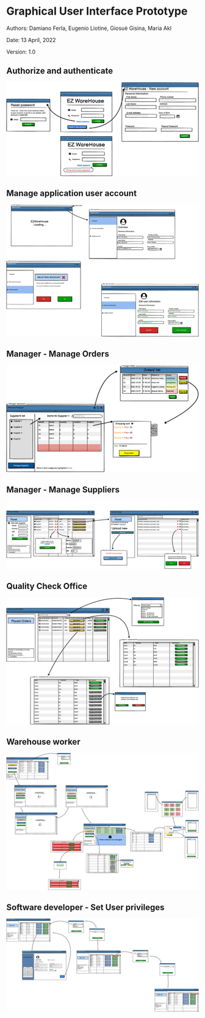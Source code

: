 # Graphical User Interface Prototype  

Authors:
Damiano Ferla,
Eugenio Liotine,
Giosuè Gisina,
Maria Akl

Date:
13 April, 2022

Version:
1.0

## Authorize and authenticate
![image](./GUI_src/login.png)

## Manage application user account
![image](./GUI_src/dashboard.png)

## Manager - Manage Orders
![image](./GUI_src/manager_dashboard.png)

## Manager - Manage Suppliers
![image](./GUI_src/manage_suppliers.png)

## Quality Check Office
![image](./GUI_src/quality_check.png)

## Warehouse worker
![image](./GUI_src/wh_worker.png)

## Software developer - Set User privileges
![image](./GUI_src/user_privileges.png)

